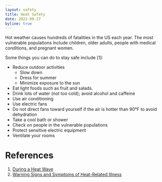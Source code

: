 ```yaml
---
layout: safety
title: Heat Safety
date: 2022-09-27
byline: true
---
```


<div class="row">
<div class="col-md-8" markdown="1">

Hot weather causes hundreds of fatalities in the US each year. The most
vulnerable populations include children, older adults, people with medical
conditions, and pregnant women. 

Some things you can do to stay safe include [1]:

* Reduce outdoor activities
    * Slow down
    * Dress for summer
    * Minimize exposure to the sun
* Eat light foods such as fruit and salads. 
* Drink lots of water (not too cold); avoid alcohol and caffeine
* Use air conditioning
* Use electric fans
* Do not direct fans toward yourself if the air is hotter than 90°F to avoid dehydration
* Take a cool bath or shower
* Check on people in the vulnerable populations
* Protect sensitive electric equipment
* Ventilate your rooms



# References

1. [During a Heat Wave](https://www.weather.gov/safety/heat-during)
2. [Warning Signs and Symptoms of Heat-Related Illness](https://www.cdc.gov/disasters/extremeheat/warning.html)

</div>
</div>